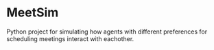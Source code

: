 # MeetSim

Python project for simulating how agents with different preferences for scheduling meetings interact with eachother.
